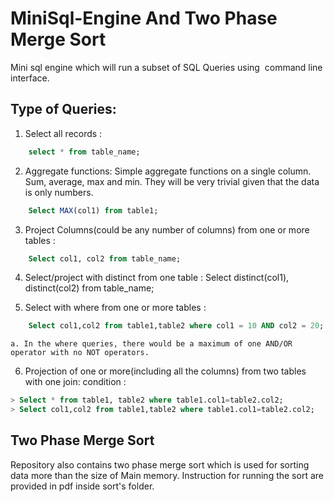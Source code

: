 # MiniSql-Engine And Two Phase Merge Sort
Mini​ sql engine which will run a subset of SQL Queries using ​ command line interface​.


## Type of Queries:​​
1. Select all records :
```sql
	select * from table_name;
```
2. Aggregate functions: Simple aggregate functions on a single column. Sum, average, max and min. They will be very trivial given that the data is only numbers.
```sql
	Select MAX(col1) from table1;
```
3. Project Columns(could be any number of columns) from one or more tables :
```sql
	Select col1, col2 from table_name;
```
4. Select/project with distinct from one table : Select distinct(col1), distinct(col2) from table_name;

5. Select with where from one or more tables :
```sql
	Select col1,col2 from table1,table2 where col1 = 10 AND col2 = 20;
```
	a. In the where queries, there would be a maximum of one AND/OR operator with no NOT operators.
6. Projection of one or more(including all the columns) from two tables with one join:
condition :
```sql
> Select * from table1, table2 where table1.col1=table2.col2;
> Select col1,col2 from table1,table2 where table1.col1=table2.col2;
```
## Two Phase Merge Sort

Repository also contains two phase merge sort which is used for sorting data more than the size of Main memory. Instruction for running the sort are provided in pdf inside sort's folder.
